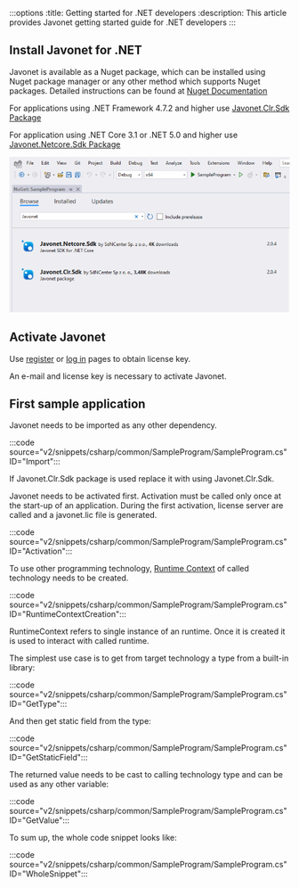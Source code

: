 :::options
:title: Getting started for .NET developers
:description: This article provides Javonet getting started guide for .NET developers
:::

## Install Javonet for .NET

Javonet is available as a Nuget package, which can be installed using Nuget package manager or any other method which supports Nuget packages. Detailed instructions can be found at [Nuget Documentation](https://learn.microsoft.com/en-us/nuget/)    

For applications using .NET Framework 4.7.2 and higher use [Javonet.Clr.Sdk Package](https://www.nuget.org/packages/Javonet.Clr.Sdk)  

For application using .NET Core 3.1 or .NET 5.0 and higher use [Javonet.Netcore.Sdk Package](https://www.nuget.org/packages/Javonet.Netcore.Sdk)  

![Install Javonet in Nuget](/v2/images/getting-started-dotnet-nuget.png?raw=true "Install Javonet in Nuget")  

## Activate Javonet

Use [register](https://my.javonet.com/signup/?type=free) or [log in](https://my.javonet.com/signin/) pages to obtain license key.

An e-mail and license key is necessary to activate Javonet.

## First sample application

Javonet needs to be imported as any other dependency.

:::code source="v2/snippets/csharp/common/SampleProgram/SampleProgram.cs" ID="Import":::

If Javonet.Clr.Sdk package is used replace it with using Javonet.Clr.Sdk.

Javonet needs to be activated first. Activation must be called only once at the start-up of an application. During the first activation, license server are called and a javonet.lic file is generated. 

:::code source="v2/snippets/csharp/common/SampleProgram/SampleProgram.cs" ID="Activation":::

To use other programming technology, [Runtime Context](guides/v2/foundations/runtime-context.md) of called technology needs to be created.

:::code source="v2/snippets/csharp/common/SampleProgram/SampleProgram.cs" ID="RuntimeContextCreation":::

RuntimeContext refers to single instance of an runtime. Once it is created it is used to interact with called runtime.

The simplest use case is to get from target technology a type from a built-in library:

:::code source="v2/snippets/csharp/common/SampleProgram/SampleProgram.cs" ID="GetType":::

And then get static field from the type:

:::code source="v2/snippets/csharp/common/SampleProgram/SampleProgram.cs" ID="GetStaticField":::

The returned value needs to be cast to calling technology type and can be used as any other variable:

:::code source="v2/snippets/csharp/common/SampleProgram/SampleProgram.cs" ID="GetValue":::

To sum up, the whole code snippet looks like:

:::code source="v2/snippets/csharp/common/SampleProgram/SampleProgram.cs" ID="WholeSnippet":::


